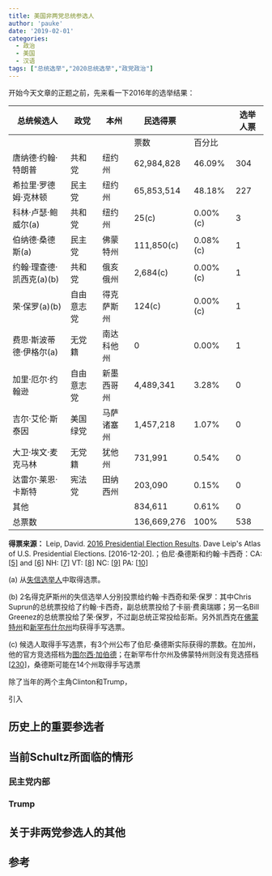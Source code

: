 ```yaml
---
title: 美国非两党总统参选人
author: 'pauke'
date: '2019-02-01'
categories:
  - 政治
  - 美国
  - 汉语
tags: ["总统选举","2020总统选举","政党政治"]
---
```


开始今天文章的正题之前，先来看一下2016年的选举结果：

| 总统候选人               | 政党       | 本州       | 民选得票    |          | 选举人票 |
|--------------------------|------------|------------|-------------|----------|----------|
|                          |            |            | 票数        | 百分比   |          |
| 唐纳德·约翰·特朗普       | 共和党     | 纽约州     | 62,984,828  | 46.09%   | 304      |
| 希拉里·罗德姆·克林顿     | 民主党     | 纽约州     | 65,853,514  | 48.18%   | 227      |
| 科林·卢瑟·鲍威尔(a)      | 共和党     | 纽约州     | 25(c)       | 0.00%(c) | 3        |
| 伯纳德·桑德斯(a)         | 民主党     | 佛蒙特州   | 111,850(c)  | 0.08%(c) | 1        |
| 约翰·理查德·凯西克(a)(b) | 共和党     | 俄亥俄州   | 2,684(c)    | 0.00%(c) | 1        |
| 荣·保罗(a)(b)            | 自由意志党 | 得克萨斯州 | 124(c)      | 0.00%(c) | 1        |
| 费思·斯波蒂德·伊格尔(a)  | 无党籍     | 南达科他州 | 0           | 0.00%    | 1        |
| 加里·厄尔·约翰逊         | 自由意志党 | 新墨西哥州 | 4,489,341   | 3.28%    | 0        |
| 吉尔·艾伦·斯泰因         | 美国绿党   | 马萨诸塞州 | 1,457,218   | 1.07%    | 0        |
| 大卫·埃文·麦克马林       | 无党籍     | 犹他州     | 731,991     | 0.54%    | 0        |
| 达雷尔·莱恩·卡斯特       | 宪法党     | 田纳西州   | 203,090     | 0.15%    | 0        |
| 其他                     |            |            | 834,611     | 0.61%    | 0        |
| 总票数                   |            |            | 136,669,276 | 100%     | 538      |

**得票来源：** Leip, David. [2016 Presidential Election Results](http://uselectionatlas.org/RESULTS/national.php?year=2016&f=0&off=0&elect=0). Dave Leip's Atlas of U.S. Presidential Elections. [2016-12-20].；伯尼·桑德斯和约翰·卡西奇：CA: [[5\]](http://elections.cdn.sos.ca.gov/sov/2016-general/sov/06-sov-summary.pdf) and [[6\]](http://elections.cdn.sos.ca.gov/sov/2016-general/sov/17-presidential-formatted.pdf) NH: [[7\]](http://sos.nh.gov/2016PresGen.aspx?id=8589963688) VT: [[8\]](https://vtelectionresults.sec.state.vt.us/Index.html#/federal) NC: [[9\]](http://www.thegreenpapers.com/G16/NC#P) PA: [[10\]](http://ballot-access.org/2016/12/23/pennsylvania-state-elections-office-tallies-presidential-write-ins-for-three-candidates-mcmullin-sanders-and-kasich/#comment-396800)

(a) 从[失信选举人](https://zh.wikipedia.org/wiki/%E5%A4%B1%E4%BF%A1%E9%80%89%E4%B8%BE%E4%BA%BA)中取得选票。

(b) 2名得克萨斯州的失信选举人分别投票给约翰·卡西奇和荣·保罗：其中Chris Suprun的总统票投给了约翰·卡西奇，副总统票投给了卡丽·费奥瑞娜；另一名Bill Greenez的总统票投给了荣·保罗，不过副总统正常投给彭斯。另外凯西克在[佛蒙特州](https://zh.wikipedia.org/w/index.php?title=2016%E5%B9%B4%E7%BE%8E%E5%9C%8B%E7%B8%BD%E7%B5%B1%E9%81%B8%E8%88%89%E5%9C%A8%E4%BD%9B%E8%92%99%E7%89%B9%E5%B7%9E&action=edit&redlink=1)和[新罕布什尔州](https://zh.wikipedia.org/w/index.php?title=2016%E5%B9%B4%E7%BE%8E%E5%9C%8B%E7%B8%BD%E7%B5%B1%E9%81%B8%E8%88%89%E5%9C%A8%E6%96%B0%E7%BD%95%E5%B8%83%E4%BB%80%E7%88%BE%E5%B7%9E&action=edit&redlink=1)均获得手写选票。

(c) 候选人取得手写选票，有3个州公布了伯尼·桑德斯实际获得的票数。在加州，他的官方竞选搭档为[图尔西·加伯德](https://zh.wikipedia.org/w/index.php?title=%E5%9C%96%E7%88%BE%E8%A5%BF%C2%B7%E5%8A%A0%E4%BC%AF%E5%BE%B7&action=edit&redlink=1)；在新罕布什尔州及佛蒙特州则没有竞选搭档[[230\]](https://zh.wikipedia.org/zh-cn/2016%E5%B9%B4%E7%BE%8E%E5%9C%8B%E7%B8%BD%E7%B5%B1%E9%81%B8%E8%88%89#cite_note-230)，桑德斯可能在14个州取得手写选票



除了当年的两个主角Clinton和Trump，





引入

## 历史上的重要参选者




## 当前Schultz所面临的情形

### 民主党内部

### Trump

## 关于非两党参选人的其他



## 参考

[^1]:https://en.wikipedia.org/wiki/1912_United_States_presidential_election
[^2]:https://en.wikipedia.org/wiki/1924_United_States_presidential_election
[^3]:https://en.wikipedia.org/wiki/1968_United_States_presidential_election
[^4]:https://en.wikipedia.org/wiki/1992_United_States_presidential_election









